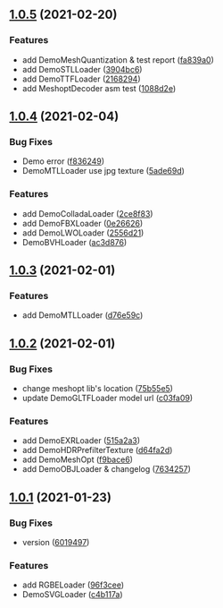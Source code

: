 ## [1.0.5](https://github.com/deepkolos/three-platformize-demo/compare/v1.0.4...v1.0.5) (2021-02-20)


### Features

* add DemoMeshQuantization & test report ([fa839a0](https://github.com/deepkolos/three-platformize-demo/commit/fa839a0ea97b9b1d2ac8e5b5e64603514640969c))
* add DemoSTLLoader ([3904bc6](https://github.com/deepkolos/three-platformize-demo/commit/3904bc648d9b5def31ec6ee03c935ec4f9552bdc))
* add DemoTTFLoader ([2168294](https://github.com/deepkolos/three-platformize-demo/commit/21682945e20a3445b9bb9c8621a4dcdae7febe27))
* add MeshoptDecoder asm test ([1088d2e](https://github.com/deepkolos/three-platformize-demo/commit/1088d2e2ad9c3ed0e0076452b62cfdd79f4250a5))



## [1.0.4](https://github.com/deepkolos/three-platformize-demo/compare/v1.0.3...v1.0.4) (2021-02-04)


### Bug Fixes

* Demo error ([f836249](https://github.com/deepkolos/three-platformize-demo/commit/f8362492232d0a281074b0136ad03186353519d4))
* DemoMTLLoader use jpg texture ([5ade69d](https://github.com/deepkolos/three-platformize-demo/commit/5ade69ddc02a48abc53f419bff089711a742bcce))


### Features

* add DemoColladaLoader ([2ce8f83](https://github.com/deepkolos/three-platformize-demo/commit/2ce8f8327b540cbbd4dcc13d9902334c32566cfb))
* add DemoFBXLoader ([0e26626](https://github.com/deepkolos/three-platformize-demo/commit/0e266268b3d375753822829cce50d9f5d0bd1aa0))
* add DemoLWOLoader ([2556d21](https://github.com/deepkolos/three-platformize-demo/commit/2556d2105de3dd832548eea91946861691f1d946))
* DemoBVHLoader ([ac3d876](https://github.com/deepkolos/three-platformize-demo/commit/ac3d876e599de03e49cfdb1ed22f6193b153120d))



## [1.0.3](https://github.com/deepkolos/three-platformize-demo/compare/v1.0.2...v1.0.3) (2021-02-01)


### Features

* add DemoMTLLoader ([d76e59c](https://github.com/deepkolos/three-platformize-demo/commit/d76e59c2c118ef3dad8c1ac434c3dc38cf97a33d))



## [1.0.2](https://github.com/deepkolos/three-platformize-demo/compare/v1.0.1...v1.0.2) (2021-02-01)


### Bug Fixes

* change meshopt lib's location ([75b55e5](https://github.com/deepkolos/three-platformize-demo/commit/75b55e50950b57d74d2b6896a6510300784e0149))
* update DemoGLTFLoader model url ([c03fa09](https://github.com/deepkolos/three-platformize-demo/commit/c03fa09f10a5694af7ce8283faf688743870947c))


### Features

* add DemoEXRLoader ([515a2a3](https://github.com/deepkolos/three-platformize-demo/commit/515a2a3b2cc9117cb7656b95a19b6465ab03e741))
* add DemoHDRPrefilterTexture ([d64fa2d](https://github.com/deepkolos/three-platformize-demo/commit/d64fa2d97cf2c79e051af15d55d9e2da1fe16d28))
* add DemoMeshOpt ([f9bace6](https://github.com/deepkolos/three-platformize-demo/commit/f9bace680d8a6e13500c4a2ec37fd47c2e21bcea))
* add DemoOBJLoader & changelog ([7634257](https://github.com/deepkolos/three-platformize-demo/commit/7634257323bda4e820ef695f3057b3bf523a71b5))



## [1.0.1](https://github.com/deepkolos/three-platformize-demo/compare/96f3ceecb209d50090db836daf9eab0c2d7b2108...v1.0.1) (2021-01-23)


### Bug Fixes

* version ([6019497](https://github.com/deepkolos/three-platformize-demo/commit/6019497a379415a4313eaff3a22cb3c6d7e9b235))


### Features

* add RGBELoader ([96f3cee](https://github.com/deepkolos/three-platformize-demo/commit/96f3ceecb209d50090db836daf9eab0c2d7b2108))
* DemoSVGLoader ([c4b117a](https://github.com/deepkolos/three-platformize-demo/commit/c4b117a2bdd139a2c0a8729ea91e611947cb664f))



